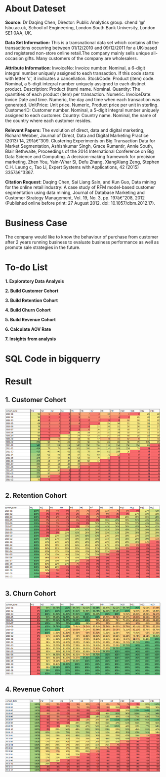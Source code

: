 # About Dateset

**Source:**
Dr Daqing Chen, Director: Public Analytics group. chend '@' lsbu.ac.uk, School of Engineering, London South Bank University, London SE1 0AA, UK.

**Data Set Information:**
This is a transnational data set which contains all the transactions occurring between 01/12/2010 and 09/12/2011 for a UK-based and registered non-store online retail.The company mainly sells unique all-occasion gifts. Many customers of the company are wholesalers.

**Attribute Information:**
InvoiceNo: Invoice number. Nominal, a 6-digit integral number uniquely assigned to each transaction. If this code starts with letter 'c', it indicates a cancellation.
StockCode: Product (item) code. Nominal, a 5-digit integral number uniquely assigned to each distinct product.
Description: Product (item) name. Nominal.
Quantity: The quantities of each product (item) per transaction. Numeric.
InvoiceDate: Invice Date and time. Numeric, the day and time when each transaction was generated.
UnitPrice: Unit price. Numeric, Product price per unit in sterling.
CustomerID: Customer number. Nominal, a 5-digit integral number uniquely assigned to each customer.
Country: Country name. Nominal, the name of the country where each customer resides.

**Relevant Papers:**
The evolution of direct, data and digital marketing, Richard Webber, Journal of Direct, Data and Digital Marketing Practice (2013) 14, 291â€“309.
Clustering Experiments on Big Transaction Data for Market Segmentation,
Ashishkumar Singh, Grace Rumantir, Annie South, Blair Bethwaite, Proceedings of the 2014 International Conference on Big Data Science and Computing.
A decision-making framework for precision marketing, Zhen You, Yain-Whar Si, Defu Zhang, XiangXiang Zeng, Stephen C.H. Leung c, Tao Li, Expert Systems with Applications, 42 (2015) 3357â€“3367.

**Citation Request:**
Daqing Chen, Sai Liang Sain, and Kun Guo, Data mining for the online retail industry: A case study of RFM model-based customer segmentation using data mining, Journal of Database Marketing and Customer Strategy Management, Vol. 19, No. 3, pp. 197â€“208, 2012 (Published online before print: 27 August 2012. doi: 10.1057/dbm.2012.17).

# Business Case
The company would like to know the behaviour of purchase from customer after 2 years running business to evaluate business performance as well as promote sale strategies in the future.

# To-do List
**1. Exploratory Data Analysis**

**2. Build Customer Cohort**

**3. Build Retention Cohort**

**4. Build Churn Cohort**

**5. Build Revenue Cohort**

**6. Calculate AOV Rate**

**7. Insights from analysis**
# SQL Code in bigquerry

# Result
## 1. Customer Cohort
![Customer Cohort](https://github.com/AnhDuyVu/Business-Case-Analysis/blob/main/Cohort%20Analysis%20for%20Online%20Retail%20Company/1.%20customer_cohort_picture.png)

## 2. Retention Cohort
![Retention Cohort](https://github.com/AnhDuyVu/Business-Case-Analysis/blob/main/Cohort%20Analysis%20for%20Online%20Retail%20Company/2.%20retention_cohort_picture.png)

## 3. Churn Cohort
![Churn Cohort](https://github.com/AnhDuyVu/Business-Case-Analysis/blob/main/Cohort%20Analysis%20for%20Online%20Retail%20Company/3.churn_cohort_picture.png)

## 4. Revenue Cohort

![Revenue Cohort](https://github.com/AnhDuyVu/Business-Case-Analysis/blob/main/Cohort%20Analysis%20for%20Online%20Retail%20Company/4.revenue_cohort_picture.png)
